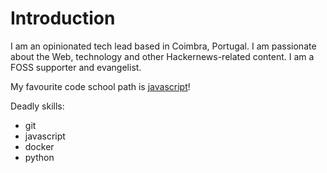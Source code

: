 # Introduction

I am an opinionated tech lead based in Coimbra, Portugal. I am
passionate about the Web, technology and other Hackernews-related
content. I am a FOSS supporter and evangelist.

My favourite code school path is
[javascript](https://www.codeschool.com/learn/javascript)!

Deadly skills:

* git
* javascript
* docker
* python
